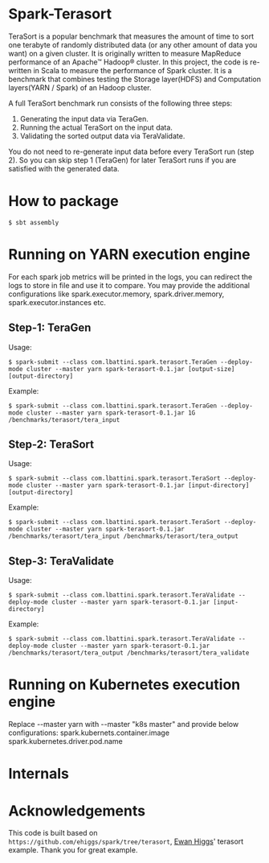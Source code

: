 Spark-Terasort
==============

TeraSort is a popular benchmark that measures the amount of time to sort one terabyte of randomly distributed data (or any other amount of data you want) on a given cluster. 
It is originally written to measure MapReduce performance of an Apache™ Hadoop® cluster. In this project, the code is re-written in Scala to measure the performance of Spark cluster.
It is a benchmark that combines testing the Storage layer(HDFS) and Computation layers(YARN / Spark) of an Hadoop cluster.

A full TeraSort benchmark run consists of the following three steps:

1. Generating the input data via TeraGen.
2. Running the actual TeraSort on the input data.
3. Validating the sorted output data via TeraValidate.

You do not need to re-generate input data before every TeraSort run (step 2). So you can skip step 1 (TeraGen) for later TeraSort runs if you are satisfied with the generated data.

# How to package

```
$ sbt assembly
```

# Running on YARN execution engine

For each spark job metrics will be printed in the logs, you can redirect the logs to store in file and use it to compare.
You may provide the additional configurations like spark.executor.memory, spark.driver.memory, spark.executor.instances etc.

## Step-1: TeraGen
Usage:
```
$ spark-submit --class com.lbattini.spark.terasort.TeraGen --deploy-mode cluster --master yarn spark-terasort-0.1.jar [output-size] [output-directory]
```

Example:
```
$ spark-submit --class com.lbattini.spark.terasort.TeraGen --deploy-mode cluster --master yarn spark-terasort-0.1.jar 1G /benchmarks/terasort/tera_input
```

## Step-2: TeraSort
Usage:
```
$ spark-submit --class com.lbattini.spark.terasort.TeraSort --deploy-mode cluster --master yarn spark-terasort-0.1.jar [input-directory] [output-directory]
```

Example:
```
$ spark-submit --class com.lbattini.spark.terasort.TeraSort --deploy-mode cluster --master yarn spark-terasort-0.1.jar /benchmarks/terasort/tera_input /benchmarks/terasort/tera_output
```

## Step-3: TeraValidate
Usage:
```
$ spark-submit --class com.lbattini.spark.terasort.TeraValidate --deploy-mode cluster --master yarn spark-terasort-0.1.jar [input-directory]
```

Example:
```
$ spark-submit --class com.lbattini.spark.terasort.TeraValidate --deploy-mode cluster --master yarn spark-terasort-0.1.jar /benchmarks/terasort/tera_output /benchmarks/terasort/tera_validate
```

# Running on Kubernetes execution engine

Replace --master yarn with --master "k8s master"
and provide below configurations:
spark.kubernets.container.image
spark.kubernetes.driver.pod.name

# Internals

# Acknowledgements

This code is built based on `https://github.com/ehiggs/spark/tree/terasort`, [Ewan Higgs](https://github.com/ehiggs)' terasort example. Thank you for great example.